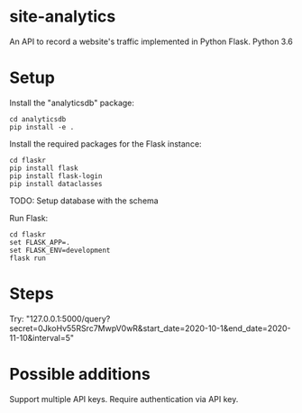 # site-analytics
An API to record a website's traffic implemented in Python Flask. Python 3.6

# Setup

Install the "analyticsdb" package:
```
cd analyticsdb
pip install -e .
```

Install the required packages for the Flask instance:
```
cd flaskr
pip install flask
pip install flask-login
pip install dataclasses
```

TODO: Setup database with the schema

Run Flask:
```
cd flaskr
set FLASK_APP=.
set FLASK_ENV=development
flask run
```

# Steps
Try: "127.0.0.1:5000/query?secret=0JkoHv55RSrc7MwpV0wR&start_date=2020-10-1&end_date=2020-11-10&interval=5"

# Possible additions
Support multiple API keys.
Require authentication via API key.
